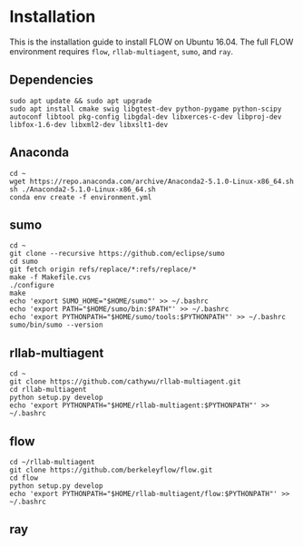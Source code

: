 # Installation
This is the installation guide to install FLOW on Ubuntu 16.04. The full FLOW environment requires `flow`, `rllab-multiagent`, `sumo`, and `ray`.

## Dependencies
```shell
sudo apt update && sudo apt upgrade
sudo apt install cmake swig libgtest-dev python-pygame python-scipy autoconf libtool pkg-config libgdal-dev libxerces-c-dev libproj-dev libfox-1.6-dev libxml2-dev libxslt1-dev
```

## Anaconda
```shell
cd ~
wget https://repo.anaconda.com/archive/Anaconda2-5.1.0-Linux-x86_64.sh
sh ./Anaconda2-5.1.0-Linux-x86_64.sh
conda env create -f environment.yml
```

## sumo
```shell
cd ~
git clone --recursive https://github.com/eclipse/sumo
cd sumo
git fetch origin refs/replace/*:refs/replace/*
make -f Makefile.cvs
./configure
make
echo 'export SUMO_HOME="$HOME/sumo"' >> ~/.bashrc
echo 'export PATH="$HOME/sumo/bin:$PATH"' >> ~/.bashrc
echo 'export PYTHONPATH="$HOME/sumo/tools:$PYTHONPATH"' >> ~/.bashrc
sumo/bin/sumo --version
```

## rllab-multiagent
```shell
cd ~
git clone https://github.com/cathywu/rllab-multiagent.git
cd rllab-multiagent
python setup.py develop
echo 'export PYTHONPATH="$HOME/rllab-multiagent:$PYTHONPATH"' >> ~/.bashrc 
```

## flow
```shell
cd ~/rllab-multiagent
git clone https://github.com/berkeleyflow/flow.git
cd flow
python setup.py develop
echo 'export PYTHONPATH="$HOME/rllab-multiagent/flow:$PYTHONPATH"' >> ~/.bashrc 
```

## ray
